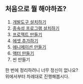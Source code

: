 ## 처음으로 뭘 해야하죠?

1. [개발도구 설치하기](./install-ide)
1. [종속성 프로그램 설치하기](./install-dependencies)
1. [프로젝트 만들기](./how-to-make-new-project)
1. [에셋 추가하기](./add-assets)
1. [애니메이션 만들기](./add-animations)
1. [액터 만들기](./add-actors)
1. 씬 만들기

한 번에 정리하려니 너무 정신이 없나요?  
위에서부터 차례대로 진행해봅시다.